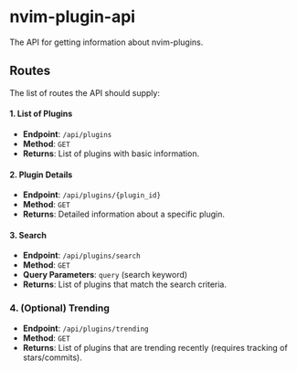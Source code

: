# nvim-plugin-api

The API for getting information about  nvim-plugins.

## Routes

The list of routes the API should supply:

#### 1. List of Plugins

- **Endpoint**: `/api/plugins`
- **Method**: `GET`
- **Returns**: List of plugins with basic information.

#### 2. Plugin Details

- **Endpoint**: `/api/plugins/{plugin_id}`
- **Method**: `GET`
- **Returns**: Detailed information about a specific plugin.

#### 3. Search

- **Endpoint**: `/api/plugins/search`
- **Method**: `GET`
- **Query Parameters**: `query` (search keyword)
- **Returns**: List of plugins that match the search criteria.

### 4. (Optional) Trending

- **Endpoint**: `/api/plugins/trending`
- **Method**: `GET`
- **Returns**: List of plugins that are trending recently (requires tracking of stars/commits).
